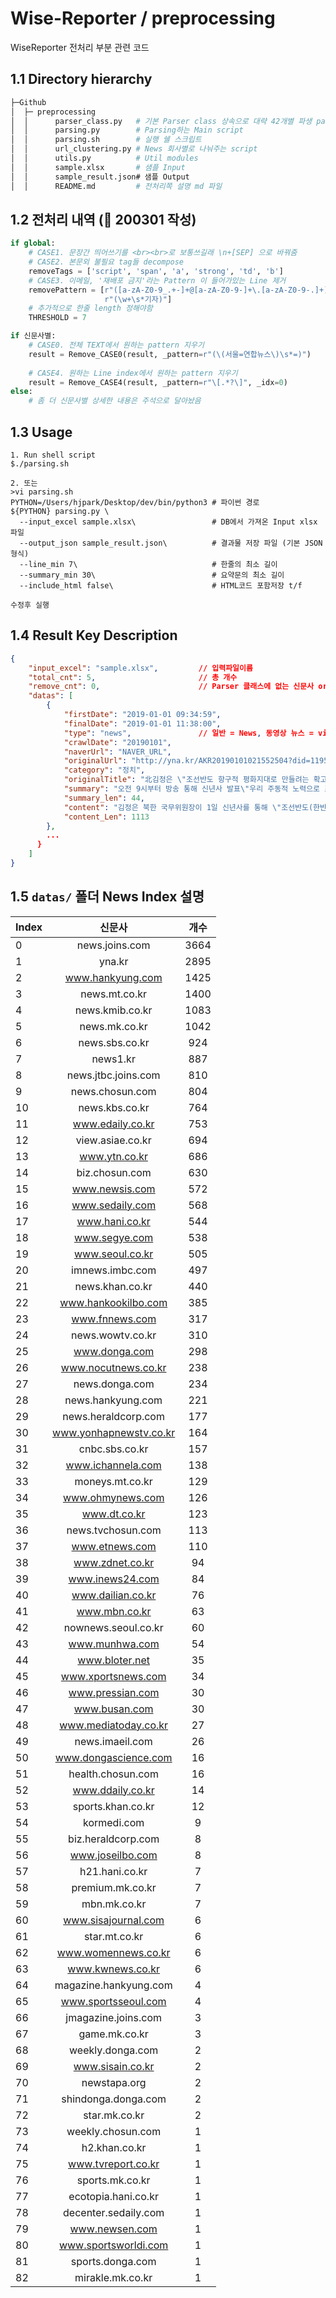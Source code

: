 # Wise-Reporter / preprocessing

WiseReporter 전처리 부분 관련 코드 

## 1.1 Directory hierarchy
```bash
├─Github
│  ├─ preprocessing
│  │      parser_class.py   # 기본 Parser class 상속으로 대략 42개별 파생 parser 있음
│  │      parsing.py        # Parsing하는 Main script
│  │      parsing.sh        # 실행 쉘 스크립트 
│  │      url_clustering.py # News 회사별로 나눠주는 script  
│  │      utils.py          # Util modules
│  │      sample.xlsx       # 샘플 Input   
│  │      sample_result.json# 샘플 Output    
│  │      README.md         # 전처리쪽 설명 md 파일   
```

## 1.2 전처리 내역 (:date: 200301 작성)
```python 
if global:
    # CASE1. 문장간 띄어쓰기를 <br><br>로 보통쓰길래 \n+[SEP] 으로 바꿔줌
    # CASE2. 본문외 불필요 tag들 decompose
    removeTags = ['script', 'span', 'a', 'strong', 'td', 'b']
    # CASE3. 이메일, '재배포 금지'라는 Pattern 이 들어가있는 Line 제거
    removePattern = [r"([a-zA-Z0-9_.+-]+@[a-zA-Z0-9-]+\.[a-zA-Z0-9-.]+)",
                     r"(\w+\s*기자)"]
    # 추가적으로 한줄 length 정해야함
    THRESHOLD = 7 

if 신문사별:
    # CASE0. 전체 TEXT에서 원하는 pattern 지우기 
    result = Remove_CASE0(result, _pattern=r"(\(서울=연합뉴스\)\s*=)")
    
    # CASE4. 원하는 Line index에서 원하는 pattern 지우기
    result = Remove_CASE4(result, _pattern=r"\[.*?\]", _idx=0)
else:
    # 좀 더 신문사별 상세한 내용은 주석으로 달아놨음
```

## 1.3 Usage 
```shell script
1. Run shell script 
$./parsing.sh

2. 또는 
>vi parsing.sh
PYTHON=/Users/hjpark/Desktop/dev/bin/python3 # 파이썬 경로
${PYTHON} parsing.py \
  --input_excel sample.xlsx\                 # DB에서 가져온 Input xlsx 파일 
  --output_json sample_result.json\          # 결과물 저장 파일 (기본 JSON형식)
  --line_min 7\                              # 한줄의 최소 길이 
  --summary_min 30\                          # 요약문의 최소 길이
  --include_html false\                      # HTML코드 포함저장 t/f

수정후 실행
```

## 1.4 Result Key Description  
```json
{
	"input_excel": "sample.xlsx",         // 입력파일이름  
	"total_cnt": 5,                       // 총 개수 
	"remove_cnt": 0,                      // Parser 클래스에 없는 신문사 or 본문들이 remove tags 들로만 이루어진 걸러진 기사 수 
	"datas": [
		{
			"firstDate": "2019-01-01 09:34:59", 
			"finalDate": "2019-01-01 11:38:00",
			"type": "news",               // 일반 = News, 동영상 뉴스 = video
			"crawlDate": "20190101",
			"naverUrl": "NAVER_URL",
			"originalUrl": "http://yna.kr/AKR20190101021552504?did=1195m",
			"category": "정치",
			"originalTitle": "北김정은 \"조선반도 항구적 평화지대로 만들려는 확고한 의지\"(종합)", // 제목
			"summary": "오전 9시부터 방송 통해 신년사 발표\"우리 주동적 노력으로 조선반도에 평화기류\"",
			"summary_len": 44,          
			"content": "김정은 북한 국무위원장이 1일 신년사를 통해 \"조선반도(한반도)를 항구적 평화지대로 만들려는 확고한 의지\"가 있다고 밝혔다.\n김 위원장은 이날 오전 9시부터 조선중앙를 통해 녹화 중계로 발표한 신년사에서 \"우리의 주동적이면서도 적극적인 노력에 의하여 조선반도(한반도)에서 평화에로 향한 기류\"가 형성됐다며 이같이 평가했다.\n김 위원장은 \"민족의 화해와 단합, 평화번영의 새 역사를 써 나가기 위하여 우리와 마음을 같이 한 남녘 겨레들과 해외 동포들에게 따뜻한 새해 인사를 보낸다\"고도 말했다.\n김 위원장은 국내 경제와 관련해서는 \"노동당 시대를 빛내이기 위한 방대한 대건설사업들이 입체적으로 통이 크게 전개됨으로써 그 어떤 난관 속에서도 끄떡없이 멈춤이 없으며 더욱 노도와 같이 떨쳐 일어나 승승장구해 나가는 사회주의 조선의 억센 기상과 우리의 자립경제의 막강한 잠재력이 현실로 과시되었다\"고 주장했다.\n그러면서 \"조선혁명의 전 노정에서 언제나 투쟁의 기치가 되고 비약의 원동력으로 되어온 자력갱생을 번영의 보검으로 틀어쥐고 사회주의 건설의 전 전선에서 혁명적 앙양을 일으켜 나가야 한다\"며 \"사회주의 자립경제의 위력을 더 강화해야 한다\"고 거듭 강조했다.\n김 위원장은 2013년부터 매년 육성으로 신년사를 발표해 왔다.\n특히 올해는 중앙가 이례적으로 김 위원장이 양복 차림으로 신년사 발표를 위해 노동당 중앙청사에 입장하는 장면부터 공개했고, 김창선 국무위원장 부장이 맞이했으며 김여정 당 제1부부장, 조용원 당 부부장 등 김 위원장의 최측근 인사들이 뒤따라 들어왔다.\n또 김 위원장은 단상에서 신년사를 발표하던 것과 달리 올해는 김일성 주석의 사진이 걸린 집무실로 보이는 장소의 소파에 앉아 신년사를 읽어내려가 눈길을 끌었다.\n2013년부터 2015년까지는 오전 9시께 조선중앙 등을 통해 김정은 신년사 프로그램이 녹화 방송됐다.\n2016년과 2017년에는 낮 12시 30분(평양시 기준 낮 12시)에 신년사가 방송됐고, 지난해에는 오전 9시 30분(평양시 기준 오전 9시)에 발표됐다.\n김 위원장의 신년사는 새해 분야별 과업을 제시하면서 통상 대내정책, 대남메시지, 대외정책 등의 순으로 구성되는데, 신년사에서 제시된 과업은 북한에선 반드시 집행해야 하는 절대적인 지침으로 여겨진다.",
			"content_Len": 1113
		},
        ...
      }
    ]
}
```

## 1.5 `datas/` 폴더 News Index 설명
|Index|신문사|개수|
|:---|:---:|:---:|
|0|news.joins.com|3664|
|1|yna.kr|2895|
|2|www.hankyung.com|1425|
|3|news.mt.co.kr|1400|
|4|news.kmib.co.kr|1083|
|5|news.mk.co.kr|1042|
|6|news.sbs.co.kr|924|
|7|news1.kr|887|
|8|news.jtbc.joins.com|810|
|9|news.chosun.com|804|
|10|news.kbs.co.kr|764|
|11|www.edaily.co.kr|753|
|12|view.asiae.co.kr|694|
|13|www.ytn.co.kr|686|
|14|biz.chosun.com|630|
|15|www.newsis.com|572|
|16|www.sedaily.com|568|
|17|www.hani.co.kr|544|
|18|www.segye.com|538|
|19|www.seoul.co.kr|505|
|20|imnews.imbc.com|497|
|21|news.khan.co.kr|440|
|22|www.hankookilbo.com|385|
|23|www.fnnews.com|317|
|24|news.wowtv.co.kr|310|
|25|www.donga.com|298|
|26|www.nocutnews.co.kr|238|
|27|news.donga.com|234|
|28|news.hankyung.com|221|
|29|news.heraldcorp.com|177|
|30|www.yonhapnewstv.co.kr|164|
|31|cnbc.sbs.co.kr|157|
|32|www.ichannela.com|138|
|33|moneys.mt.co.kr|129|
|34|www.ohmynews.com|126|
|35|www.dt.co.kr|123|
|36|news.tvchosun.com|113|
|37|www.etnews.com|110|
|38|www.zdnet.co.kr|94|
|39|www.inews24.com|84|
|40|www.dailian.co.kr|76|
|41|www.mbn.co.kr|63|
|42|nownews.seoul.co.kr|60|
|43|www.munhwa.com|54|
|44|www.bloter.net|35|
|45|www.xportsnews.com|34|
|46|www.pressian.com|30|
|47|www.busan.com|30|
|48|www.mediatoday.co.kr|27|
|49|news.imaeil.com|26|
|50|www.dongascience.com|16|
|51|health.chosun.com|16|
|52|www.ddaily.co.kr|14|
|53|sports.khan.co.kr|12|
|54|kormedi.com|9|
|55|biz.heraldcorp.com|8|
|56|www.joseilbo.com|8|
|57|h21.hani.co.kr|7|
|58|premium.mk.co.kr|7|
|59|mbn.mk.co.kr|7|
|60|www.sisajournal.com|6|
|61|star.mt.co.kr|6|
|62|www.womennews.co.kr|6|
|63|www.kwnews.co.kr|6|
|64|magazine.hankyung.com|4|
|65|www.sportsseoul.com|4|
|66|jmagazine.joins.com|3|
|67|game.mk.co.kr|3|
|68|weekly.donga.com|2|
|69|www.sisain.co.kr|2|
|70|newstapa.org|2|
|71|shindonga.donga.com|2|
|72|star.mk.co.kr|2|
|73|weekly.chosun.com|1|
|74|h2.khan.co.kr|1|
|75|www.tvreport.co.kr|1|
|76|sports.mk.co.kr|1|
|77|ecotopia.hani.co.kr|1|
|78|decenter.sedaily.com|1|
|79|www.newsen.com|1|
|80|www.sportsworldi.com|1|
|81|sports.donga.com|1|
|82|mirakle.mk.co.kr|1|



